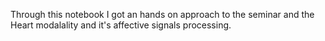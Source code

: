 Through this notebook I got an hands on approach to the seminar and the Heart modalality and it's affective signals processing. 
